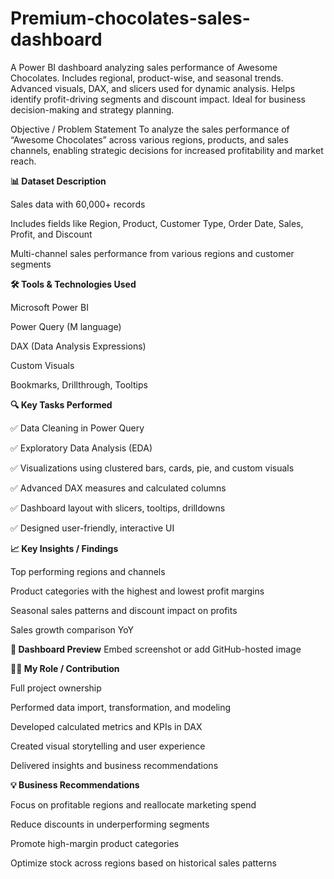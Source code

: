 # Premium-chocolates-sales-dashboard
A Power BI dashboard analyzing sales performance of Awesome Chocolates. Includes regional, product-wise, and seasonal trends. Advanced visuals, DAX, and slicers used for dynamic analysis. Helps identify profit-driving segments and discount impact. Ideal for business decision-making and strategy planning.

Objective / Problem Statement
To analyze the sales performance of “Awesome Chocolates” across various regions, products, and sales channels, enabling strategic decisions for increased profitability and market reach.

**📊 Dataset Description**

Sales data with 60,000+ records

Includes fields like Region, Product, Customer Type, Order Date, Sales, Profit, and Discount

Multi-channel sales performance from various regions and customer segments

**🛠️ Tools & Technologies Used**

Microsoft Power BI

Power Query (M language)

DAX (Data Analysis Expressions)

Custom Visuals

Bookmarks, Drillthrough, Tooltips

**🔍 Key Tasks Performed**

✅ Data Cleaning in Power Query

✅ Exploratory Data Analysis (EDA)

✅ Visualizations using clustered bars, cards, pie, and custom visuals

✅ Advanced DAX measures and calculated columns

✅ Dashboard layout with slicers, tooltips, drilldowns

✅ Designed user-friendly, interactive UI

**📈 Key Insights / Findings**

Top performing regions and channels

Product categories with the highest and lowest profit margins

Seasonal sales patterns and discount impact on profits

Sales growth comparison YoY

**📸 Dashboard Preview**
Embed screenshot or add GitHub-hosted image


**👨‍💻 My Role / Contribution**

Full project ownership

Performed data import, transformation, and modeling

Developed calculated metrics and KPIs in DAX

Created visual storytelling and user experience

Delivered insights and business recommendations

**💡 Business Recommendations**

Focus on profitable regions and reallocate marketing spend

Reduce discounts in underperforming segments

Promote high-margin product categories

Optimize stock across regions based on historical sales patterns
